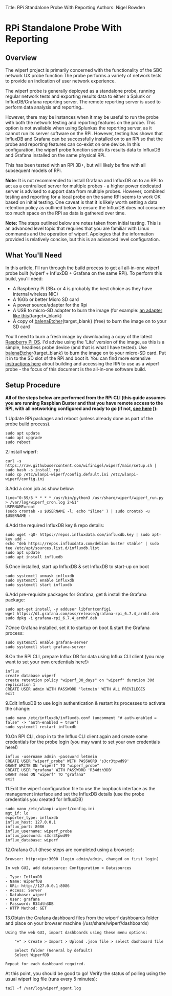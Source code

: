 Title: RPi Standalone Probe With Reporting
Authors: Nigel Bowden

# RPi Standalone Probe With Reporting

## Overview 

The wiperf project is primarily concerned with the functionality of the SBC network UX probe function The probe performs a variety of network tests to provide an indication of user network experience. 

The wiperf probe is generally deployed as a standalone probe, running regular network tests and exporting results data to either a Splunk or InfluxDB/Grafana reporting server. The remote reporting server is used to perform data analysis and reporting..

However, there may be instances when it may be useful to run the probe with both the network testing and reporting features on the probe. This option is not available when using Splunkas the reporting server, as it cannot run its server software on the RPi. However, testing has shown that InfluxDB and Grafana can be successfully installed on to an RPi so that the probe and reporting features can co-exist on one device. In this configuration, the wiperf probe function sends its results data to  InfluxDB and Grafana installed on the same physical RPi.

This has been tested with an RPi 3B+, but will likely be fine with all subsequent models of RPi. 

__Note__: It is not recommended to install Grafana and InfluxDB on to an RPi to act as a centralised server for multiple probes - a higher power dedicated server is advised to support data from multiple probes. However, combined testing and reporting for a local probe on the same RPi seems to work OK based on initial testing. One caveat is that it is likely worth setting a data retention policy as outlined below to ensure the InfluxDB does not consume too much space on the RPi as data is gathered over time.

__Note:__ The steps outlined below are notes taken from initial testing. This is an advanced level topic that requires that you are familiar with Linux commands and the operation of wiperf. Apologies that the information provided is relatively concise, but this is an advanced level configuration. 

## What You'll Need

In this article, I'll run through the build process to get all all-in-one wiperf probe built (wiperf + InfluxDB + Grafana on the same RPi). To perform this build, you'll need:

- A Raspberry Pi (3B+ or 4 is probably the best choice as they have internal wireless NIC)
- A 16Gb or better Micro SD card
- A power source/adapter for the Rpi
- A USB to micro-SD adapter to burn the image (for example: [an adapter like this](https://www.amazon.com/Vanja-Adapter-Portable-Memory-Reader/dp/B00W02VHM6){target=_blank}
- A copy of [balenaEtcher](https://www.balena.io/etcher/){target_blank} (free) to burn the image on to your SD card

You'll need to burn a fresh image by downloading a copy of the latest [Raspberry Pi OS](https://www.raspberrypi.org/software/operating-systems/). I'd advise using the 'Lite' version of the image, as this is a simple, headless probe device (and that is what I have tested). Use [balenaEtcher](https://www.balena.io/etcher/){target_blank} to burn the image on to your micro-SD card. Put it in to the SD slot of the RPi and boot it. You can find more extensive [instructions here](probe_prepare.md#raspberry-pi) about building and accessing the RPi to use as a wiperf probe - the focus of this document is the all-in-one software build.

## Setup Procedure

__All of the steps below are performed from the RPi CLI (this guide assumes you are running Raspbian Buster and that you have remote access to the RPI, with all networking configured and ready to go (if not, [see here](probe_prepare.md#raspberry-pi) )):__

1.Update RPi packages and reboot (unless already done as part of the probe build process).

```
sudo apt update
sudo apt upgrade
sudo reboot
```

2.Install wiperf:

```
curl -s https://raw.githubusercontent.com/wifinigel/wiperf/main/setup.sh | sudo bash -s install rpi
sudo cp /etc/wlanpi-wiperf/config.default.ini /etc/wlanpi-wiperf/config.ini
```

3.Add a cron job as show below:

```
line="0-59/5 * * * * /usr/bin/python3 /usr/share/wiperf/wiperf_run.py > /var/log/wiperf_cron.log 2>&1"
USERNAME=root  
(sudo crontab -u $USERNAME -l; echo "$line" ) | sudo crontab -u $USERNAME -
```

4.Add the required InfluxDB key & repo details:

```
sudo wget -qO- https://repos.influxdata.com/influxdb.key | sudo apt-key add -
echo "deb https://repos.influxdata.com/debian buster stable" | sudo tee /etc/apt/sources.list.d/influxdb.list
sudo apt update
sudo apt install influxdb
```

5.Once installed, start up InfluxDB & set InfluxDB to start-up on boot

```
sudo systemctl unmask influxdb
sudo systemctl enable influxdb
sudo systemctl start influxdb
```

6.Add pre-requisite packages for Grafana, get & install the Grafana package:

```
sudo apt-get install -y adduser libfontconfig1
wget https://dl.grafana.com/oss/release/grafana-rpi_6.7.4_armhf.deb
sudo dpkg -i grafana-rpi_6.7.4_armhf.deb
```

7.Once Grafana installed, set it to startup on boot & start the Grafana process:

```
sudo systemctl enable grafana-server
sudo systemctl start grafana-server
```

8.On the RPI CLI, prepare Influx DB for data using Influx CLI client (you may want to set your own credentials here!):

```
influx
create database wiperf
create retention policy "wiperf_30_days" on "wiperf" duration 30d replication 1
CREATE USER admin WITH PASSWORD 'letmein' WITH ALL PRIVILEGES
exit
```

9.Edit InfluxDB to use login authentication & restart its processes to activate the change:

```
sudo nano /etc/influxdb/influxdb.conf (uncomment "# auth-enabled = false" -> "auth-enabled = true")
sudo systemctl restart influxdb
```

10.On RPI CLI, drop in to the Influx CLI client again and create some credentials for the probe login (you may want to set your own credentials here!)

```
influx -username admin -password letmein
CREATE USER "wiperf_probe" WITH PASSWORD 's3cr3tpwd99'
GRANT WRITE ON "wiperf" TO "wiperf_probe"
CREATE USER "grafana" WITH PASSWORD 'R34dth3DB'
GRANT read ON "wiperf" TO "grafana"
exit
```

11.Edit the wiperf configuration file to use the loopback interface as the management interface and set the InfluxDB details (use the probe credentials you created for InfluxDB)

```
sudo nano /etc/wlanpi-wiperf/config.ini
mgt_if: lo
exporter_type: influxdb
influx_host: 127.0.0.1
influx_port: 8086
influx_username: wiperf_probe
influx_password: s3cr3tpwd99
influx_database: wiperf
```

12.Grafana GUI (these steps are completed using a browser):

    Browser: http:<ip>:3000 (login admin/admin, changed on first login)

    In web GUI, add datasource: Configuration > Datasources

    - Type: InfluxDB
    - Name: WiperfDB
    - URL: http://127.0.0.1:8086
    - Access: Server
    - Database: wiperf
    - User: grafana
    - Password: R34dth3DB
    - HTTP Method: GET

13.Obtain the Grafana dashboard files from the wiperf dashboards folder and place on your browser machine (/usr/share/wiperf/dashboards)

    Using the web GUI, import dashboards using these menu options: 

        "+" > Create > Import > Upload .json file > select dashboard file 

        Select folder (General by default)
        Select WiperfDB
    
    Repeat for each dashboard required.

At this point, you should be good to go! Verify the status of polling using the usual wiperf log file (runs every 5 minutes):

```
tail -f /var/log/wiperf_agent.log
```